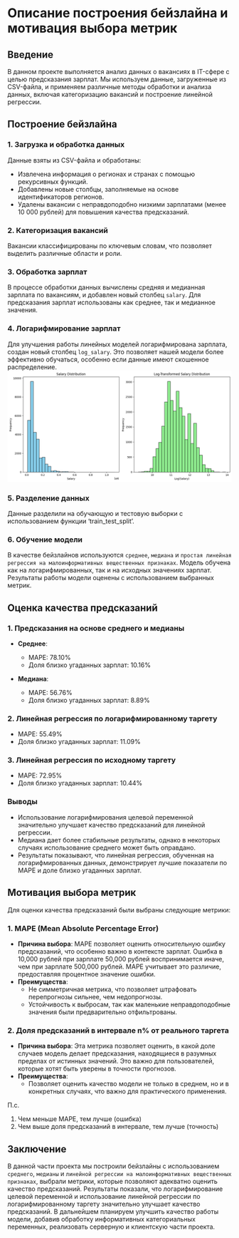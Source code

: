 # Описание построения бейзлайна и мотивация выбора метрик
## Введение
В данном проекте выполняется анализ данных о вакансиях в IT-сфере с целью предсказания зарплат. Мы используем данные, загруженные из CSV-файла, и применяем различные методы обработки и анализа данных, включая категoризацию вакансий и построение линейной регрессии. 

## Построение бейзлайна
### 1. Загрузка и обработка данных
Данные взяты из CSV-файла и обработаны:
- Извлечена информация о регионах и странах с помощью рекурсивных функций.
- Добавлены новые столбцы, заполняемые на основе идентификаторов регионов.
- Удалены вакансии с неправдоподобно низкими зарплатами (менее 10 000 рублей) для повышения качества предсказаний.

### 2. Категоризация вакансий
Вакансии классифицированы по ключевым словам, что позволяет выделить различные области и роли. 

### 3. Обработка зарплат
В процессе обработки данных вычислены средняя и медианная зарплата по вакансиям, и добавлен новый столбец `salary`. Для предсказания зарплат использованы как среднее, так и медианное значения.

### 4. Логарифмирование зарплат
Для улучшения работы линейных моделей логарифмирована зарплата, создан новый столбец `log_salary`. Это позволяет нашей модели более эффективно обучаться, особенно если данные имеют скошенное распределение.
![target_logtarget](target_logtarget.jpg)

### 5. Разделение данных
Данные разделили на обучающую и тестовую выборки с использованием функции ‘train_test_split’. 

### 6. Обучение модели
В качестве бейзлайнов используются `среднее`, `медиана` и `простая линейная регрессия на малоинформативных вещественных признаках`. Модель обучена как на логарифмированных, так и на исходных значениях зарплат. Результаты работы модели оценены с использованием выбранных метрик.

## Оценка качества предсказаний
### 1. Предсказания на основе среднего и медианы
- **Среднее**:
  - MAPE: 78.10%
  - Доля близко угаданных зарплат: 10.16%
  
- **Медиана**:
  - MAPE: 56.76%
  - Доля близко угаданных зарплат: 8.89%	

### 2. Линейная регрессия по логарифмированному таргету
- MAPE: 55.49%
- Доля близко угаданных зарплат: 11.09%

### 3. Линейная регрессия по исходному таргету
- MAPE: 72.95%
- Доля близко угаданных зарплат: 10.44%

### Выводы
- Использование логарифмирования целевой переменной значительно улучшает качество предсказаний для линейной регрессии.
- Медиана дает более стабильные результаты, однако в некоторых случаях использование среднего может быть оправдано.
- Результаты показывают, что линейная регрессия, обученная на логарифмированных данных, демонстрирует лучшие показатели по MAPE и доле близко угаданных зарплат.


## Мотивация выбора метрик

Для оценки качества предсказаний были выбраны следующие метрики:

### 1. MAPE (Mean Absolute Percentage Error)

- **Причина выбора**: MAPE позволяет оценить относительную ошибку предсказаний, что особенно важно в контексте зарплат. Ошибка в 10,000 рублей при зарплате 50,000 рублей воспринимается иначе, чем при зарплате 500,000 рублей. MAPE учитывает это различие, предоставляя процентное значение ошибки.
- **Преимущества**:
  - Не симметричная метрика, что позволяет штрафовать перепрогнозы сильнее, чем недопрогнозы.
  - Устойчивость к выбросам, так как маленькие неправдоподобные значения были предварительно отфильтрованы.

### 2. Доля предсказаний в интервале n% от реального таргета

- **Причина выбора**: Эта метрика позволяет оценить, в какой доле случаев модель делает предсказания, находящиеся в разумных пределах от истинных значений. Это важно для пользователей, которые хотят быть уверены в точности прогнозов.
- **Преимущества**:
  - Позволяет оценить качество модели не только в среднем, но и в конкретных случаях, что важно для практического применения.

П.с.
1. Чем меньше MAPE, тем лучше (ошибка)
2. Чем выше доля предсказаний в интервале, тем лучше (точность)

## Заключение

В данной части проекта мы построили бейзлайны с использованием `среднего`, `медианы` и `линейной регрессии на малоинформативных вещественных признаках`, выбрали метрики, которые позволяют адекватно оценить качество предсказаний. Результаты показали, что логарифмирование целевой переменной и использование линейной регрессии по логарифмированному таргету значительно улучшает качество предсказаний. В дальнейшем планируем улучшить качество работы модели, добавив обработку информативных категориальных переменных, реализовать серверную и клиентскую части проекта.

